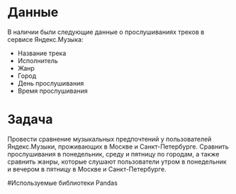 # Данные
В наличии были следующие данные о прослушиваниях треков в сервисе Яндекс.Музыка:
* Название трека
* Исполнитель
* Жанр
* Город
* День прослушивания
* Время прослушивания

# Задача
Провести сравнение музыкальных предпочтений у пользователей Яндекс.Музыки, проживающих в Москве и Санкт-Петербурге. Сравнить прослушивания в понедельник, среду и пятницу по городам, а также сравнить жанры, которые слушают пользователи утром в понедельник и вечером в пятницу в Москве и Санкт-Петербурге.

#Используемые библиотеки
Pandas
